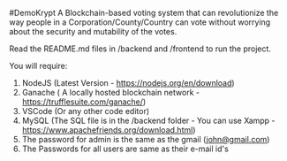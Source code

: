 #DemoKrypt
A Blockchain-based voting system that can revolutionize the way people in a Corporation/County/Country can vote without worrying about the security and mutability of the votes.

Read the README.md files in /backend and /frontend to run the project.

You will require: 
1) NodeJS (Latest Version - https://nodejs.org/en/download)
2) Ganache ( A locally hosted blockchain network - https://trufflesuite.com/ganache/)
3) VSCode (Or any other code editor)
4) MySQL (The SQL file is in the /backend folder - You can use Xampp - https://www.apachefriends.org/download.html)
5) The password for admin is the same as the gmail (john@gmail.com)
6) The Passwords for all users are same as their e-mail id's
